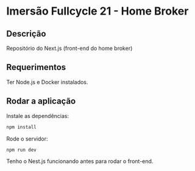 # Imersão Fullcycle 21 - Home Broker

## Descrição

Repositório do Next.js (front-end do home broker)

## Requerimentos

Ter Node.js e Docker instalados.

## Rodar a aplicação

Instale as dependências:

```bash
npm install
```

Rode o servidor:

```bash
npm run dev
```

Tenho o Nest.js funcionando antes para rodar o front-end.